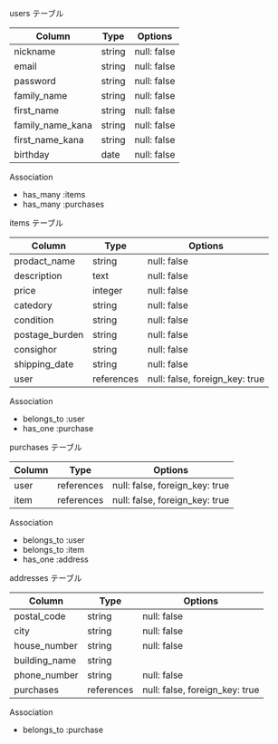 users テーブル

| Column             | Type   | Options     |
| ------------------ | ------ | ----------- |
| nickname           | string | null: false |
| email              | string | null: false |
| password           | string | null: false |
| family_name        | string | null: false |
| first_name         | string | null: false |
| family_name_kana   | string | null: false |
| first_name_kana    | string | null: false |
| birthday           | date   | null: false |

  Association

- has_many :items
- has_many :purchases


items テーブル

| Column         | Type       | Options                        |
| -------------- | -----------| ------------------------------ |
| prodact_name   | string     | null: false                    |
| description    | text       | null: false                    |
| price          | integer    | null: false                    |
| catedory       | string     | null: false                    |
| condition      | string     | null: false                    |
| postage_burden | string     | null: false                    |
| consighor      | string     | null: false                    |
| shipping_date  | string     | null: false                    |
| user           | references | null: false, foreign_key: true |

  Association

- belongs_to :user
- has_one :purchase


purchases テーブル

| Column        | Type        | Options                        |
| ------------- | ----------- | ------------------------------ |
| user          | references  | null: false, foreign_key: true |
| item          | references  | null: false, foreign_key: true |

  Association

- belongs_to :user
- belongs_to :item
- has_one :address


addresses テーブル

| Column             | Type       | Options                        |
| ------------------ | ---------- | ------------------------------ |
| postal_code        | string     | null: false                    |
| city               | string     | null: false                    |
| house_number       | string     | null: false                    |
| building_name      | string     |                                |
| phone_number       | string     | null: false                    |
| purchases          | references | null: false, foreign_key: true |

  Association

- belongs_to :purchase